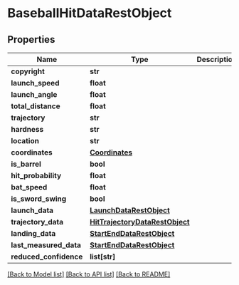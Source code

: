 # BaseballHitDataRestObject

## Properties
Name | Type | Description | Notes
------------ | ------------- | ------------- | -------------
**copyright** | **str** |  | [optional] 
**launch_speed** | **float** |  | [optional] 
**launch_angle** | **float** |  | [optional] 
**total_distance** | **float** |  | [optional] 
**trajectory** | **str** |  | [optional] 
**hardness** | **str** |  | [optional] 
**location** | **str** |  | [optional] 
**coordinates** | [**Coordinates**](Coordinates.md) |  | [optional] 
**is_barrel** | **bool** |  | [optional] 
**hit_probability** | **float** |  | [optional] 
**bat_speed** | **float** |  | [optional] 
**is_sword_swing** | **bool** |  | [optional] 
**launch_data** | [**LaunchDataRestObject**](LaunchDataRestObject.md) |  | [optional] 
**trajectory_data** | [**HitTrajectoryDataRestObject**](HitTrajectoryDataRestObject.md) |  | [optional] 
**landing_data** | [**StartEndDataRestObject**](StartEndDataRestObject.md) |  | [optional] 
**last_measured_data** | [**StartEndDataRestObject**](StartEndDataRestObject.md) |  | [optional] 
**reduced_confidence** | **list[str]** |  | [optional] 

[[Back to Model list]](../README.md#documentation-for-models) [[Back to API list]](../README.md#documentation-for-api-endpoints) [[Back to README]](../README.md)

